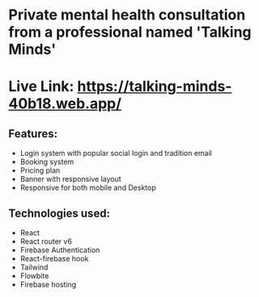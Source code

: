 # Private mental health consultation from a professional named 'Talking Minds'

# Live Link: https://talking-minds-40b18.web.app/

## Features:

- Login system with popular social login and tradition email
- Booking system
- Pricing plan
- Banner with responsive layout
- Responsive for both mobile and Desktop

## Technologies used:

- React
- React router v6
- Firebase Authentication
- React-firebase hook
- Tailwind
- Flowbite
- Firebase hosting
